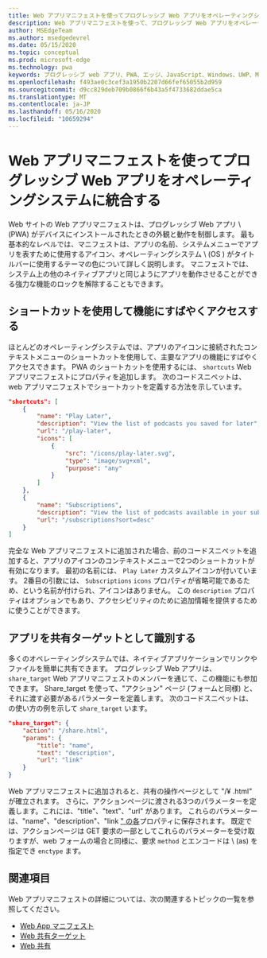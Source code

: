 ```yaml
---
title: Web アプリマニフェストを使ってプログレッシブ Web アプリをオペレーティングシステムに統合する
description: Web アプリマニフェストを使って、プログレッシブ Web アプリをオペレーティングシステムに統合する方法について説明します。
author: MSEdgeTeam
ms.author: msedgedevrel
ms.date: 05/15/2020
ms.topic: conceptual
ms.prod: microsoft-edge
ms.technology: pwa
keywords: プログレッシブ web アプリ、PWA、エッジ、JavaScript、Windows、UWP、Microsoft ストア
ms.openlocfilehash: f493ae0c3cef3a1950b2207d66fef65055b2d959
ms.sourcegitcommit: d9cc829deb709b0866f6b43a5f4733682ddae5ca
ms.translationtype: MT
ms.contentlocale: ja-JP
ms.lasthandoff: 05/16/2020
ms.locfileid: "10659294"
---
```

# Web アプリマニフェストを使ってプログレッシブ Web アプリをオペレーティングシステムに統合する

Web サイトの Web アプリマニフェストは、プログレッシブ Web アプリ \ (PWA) がデバイスにインストールされたときの外観と動作を制御します。  最も基本的なレベルでは、マニフェストは、アプリの名前、システムメニューでアプリを表すために使用するアイコン、オペレーティングシステム \ (OS \) がタイトルバーに使用するテーマの色について詳しく説明します。  マニフェストでは、システム上の他のネイティブアプリと同じようにアプリを動作させることができる強力な機能のロックを解除することもできます。  

## ショートカットを使用して機能にすばやくアクセスする  

ほとんどのオペレーティングシステムでは、アプリのアイコンに接続されたコンテキストメニューのショートカットを使用して、主要なアプリの機能にすばやくアクセスできます。  PWA のショートカットを使用するには、 `shortcuts` Web アプリマニフェストにプロパティを追加します。  次のコードスニペットは、web アプリマニフェストでショートカットを定義する方法を示しています。  

```json
"shortcuts": [
    {
        "name": "Play Later",
        "description": "View the list of podcasts you saved for later",
        "url": "/play-later",
        "icons": [
            {
                "src": "/icons/play-later.svg",
                "type": "image/svg+xml",
                "purpose": "any"
            }
        ]
    },
    {
        "name": "Subscriptions",
        "description": "View the list of podcasts available in your subscription",
        "url": "/subscriptions?sort=desc"
    }
]
```  

完全な Web アプリマニフェストに追加された場合、前のコードスニペットを追加すると、アプリのアイコンのコンテキストメニューで2つのショートカットが有効になります。  最初の名前には、 `Play Later` カスタムアイコンが付いています。  2番目の引数には、 `Subscriptions` `icons` プロパティが省略可能であるため、という名前が付けられ、アイコンはありません。  この `description` プロパティはオプションでもあり、アクセシビリティのために追加情報を提供するために使うことができます。  

## アプリを共有ターゲットとして識別する

多くのオペレーティングシステムでは、ネイティブアプリケーションでリンクやファイルを簡単に共有できます。 プログレッシブ Web アプリは、 `share_target` Web アプリマニフェストのメンバーを通じて、この機能にも参加できます。 Share_target を使って、"アクション" ページ (フォームと同様) と、それに渡す必要があるパラメーターを定義します。 次のコードスニペットは、の使い方の例を示して `share_target` います。

```json
"share_target": {
    "action": "/share.html",
    "params": {
        "title": "name",
        "text": "description",
        "url": "link"
    }
}
```

Web アプリマニフェストに追加されると、共有の操作ページとして "/¥ .html" が確立されます。 さらに、アクションページに渡される3つのパラメーターを定義します。これには、"title"、"text"、"url" があります。 これらのパラメーターは、"name"、"description"、"link [" の各](https://wicg.github.io/web-share#dom-sharedata)プロパティに保存されます。 既定では、アクションページは GET 要求の一部としてこれらのパラメーターを受け取りますが、web フォームの場合と同様に、要求 `method` とエンコードは \ (as) を指定でき `enctype` ます。

## 関連項目  

Web アプリマニフェストの詳細については、次の関連するトピックの一覧を参照してください。  

* [Web App マニフェスト][MDNWebAppManifests]  
* [Web 共有ターゲット][WICGShareTarget]
* [Web 共有][WICGShare]

<!-- links -->  

[MDNWebAppManifests]: https://developer.mozilla.org/docs/Web/Manifest "Web アプリマニフェスト |MDN"  
[WICGShareTarget]: https://wicg.github.io/web-share-target/ "Web 共有ターゲット API |WICG"
[WICGShare]: https://w3c.github.io/web-share/ "Web Share API |WICG"
